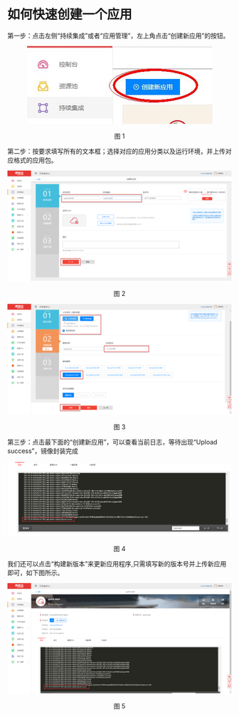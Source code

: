 
# 如何快速创建一个应用 

第一步：点击左侧“持续集成”或者“应用管理”，左上角点击“创建新应用”的按钮。

<div align=center>

<img src="images/scene1_1.png"/>

</div>

<p align="center">图 1</p>

第二步：按要求填写所有的文本框；选择对应的应用分类以及运行环境，并上传对应格式的应用包。


<div align=center>

<img src="images/scene1_2.png"/>

</div>


<p align="center">图 2</p>


<div align=center>

<img src="images/scene1_3.png"/>

</div>

<p align="center">图 3</p>


第三步：点击最下面的“创建新应用”，可以查看当前日志，等待出现“Upload success”，镜像封装完成

<div align=center>

<img src="images/scene1_4.png"/>

</div>

<p align="center">图 4</p>

我们还可以点击“构建新版本”来更新应用程序,只需填写新的版本号并上传新应用即可，如下图所示。

<div align=center>

<img src="images/scene1_5.png"/>

</div>

<p align="center">图 5</p>
